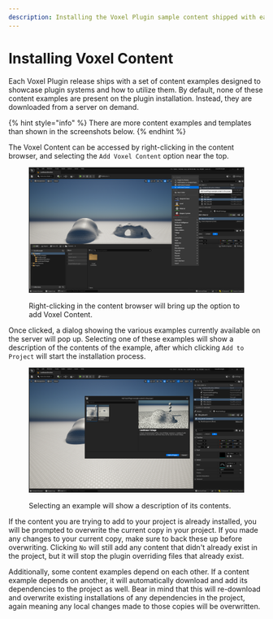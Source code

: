 ```yaml
---
description: Installing the Voxel Plugin sample content shipped with each release.
---
```


# Installing Voxel Content

Each Voxel Plugin release ships with a set of content examples designed to showcase plugin systems and how to utilize them. By default, none of these content examples are present on the plugin installation. Instead, they are downloaded from a server on demand.

{% hint style="info" %}
There are more content examples and templates than shown in the screenshots below.
{% endhint %}

&#x20;The Voxel Content can be accessed by right-clicking in the content browser, and selecting the `Add Voxel Content` option near the top.

<figure><img src="../.gitbook/assets/image (128).png" alt=""><figcaption><p>Right-clicking in the content browser will bring up the option to add Voxel Content.</p></figcaption></figure>

Once clicked, a dialog showing the various examples currently available on the server will pop up. Selecting one of these examples will show a description of the contents of the example, after which clicking `Add to Project` will start the installation process.&#x20;

<figure><img src="../.gitbook/assets/image (37).png" alt=""><figcaption><p>Selecting an example will show a description of its contents.</p></figcaption></figure>

If the content you are trying to add to your project is already installed, you will be prompted to overwrite the current copy in your project. If you made any changes to your current copy, make sure to back these up before overwriting. Clicking `No` will still add any content that didn't already exist in the project, but it will stop the plugin overriding files that already exist.

Additionally, some content examples depend on each other. If a content example depends on another, it will automatically download and add its dependencies to the project as well. Bear in mind that this will re-download and overwrite existing installations of any dependencies in the project, again meaning any local changes made to those copies will be overwritten.
